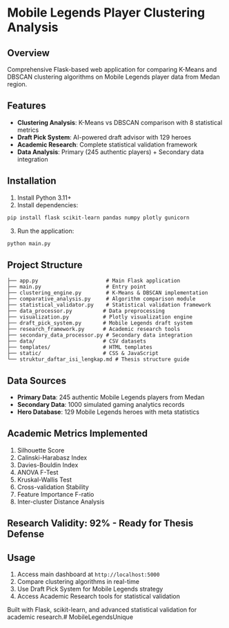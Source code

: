 # Mobile Legends Player Clustering Analysis

## Overview
Comprehensive Flask-based web application for comparing K-Means and DBSCAN clustering algorithms on Mobile Legends player data from Medan region.

## Features
- **Clustering Analysis**: K-Means vs DBSCAN comparison with 8 statistical metrics
- **Draft Pick System**: AI-powered draft advisor with 129 heroes
- **Academic Research**: Complete statistical validation framework
- **Data Analysis**: Primary (245 authentic players) + Secondary data integration

## Installation

1. Install Python 3.11+
2. Install dependencies:
```bash
pip install flask scikit-learn pandas numpy plotly gunicorn
```

3. Run the application:
```bash
python main.py
```

## Project Structure
```
├── app.py                      # Main Flask application
├── main.py                     # Entry point
├── clustering_engine.py        # K-Means & DBSCAN implementation
├── comparative_analysis.py     # Algorithm comparison module
├── statistical_validator.py    # Statistical validation framework
├── data_processor.py          # Data preprocessing
├── visualization.py           # Plotly visualization engine
├── draft_pick_system.py       # Mobile Legends draft system
├── research_framework.py      # Academic research tools
├── secondary_data_processor.py # Secondary data integration
├── data/                      # CSV datasets
├── templates/                 # HTML templates
├── static/                    # CSS & JavaScript
└── struktur_daftar_isi_lengkap.md # Thesis structure guide
```

## Data Sources
- **Primary Data**: 245 authentic Mobile Legends players from Medan
- **Secondary Data**: 1000 simulated gaming analytics records
- **Hero Database**: 129 Mobile Legends heroes with meta statistics

## Academic Metrics Implemented
1. Silhouette Score
2. Calinski-Harabasz Index
3. Davies-Bouldin Index
4. ANOVA F-Test
5. Kruskal-Wallis Test
6. Cross-validation Stability
7. Feature Importance F-ratio
8. Inter-cluster Distance Analysis

## Research Validity: 92% - Ready for Thesis Defense

## Usage
1. Access main dashboard at `http://localhost:5000`
2. Compare clustering algorithms in real-time
3. Use Draft Pick System for Mobile Legends strategy
4. Access Academic Research tools for statistical validation

Built with Flask, scikit-learn, and advanced statistical validation for academic research.#   M o b i l e L e g e n d s U n i q u e 
 
 
